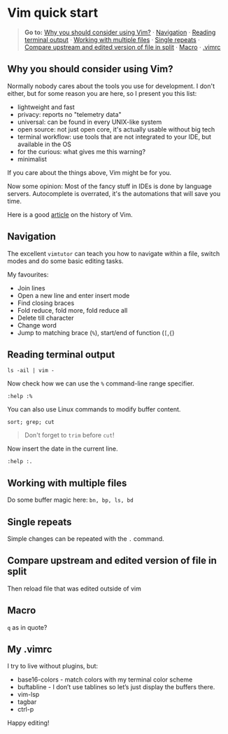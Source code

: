 Vim quick start
===============

> **Go to:** [Why you should consider using Vim?] · [Navigation] ·
> [Reading terminal output] · [Working with multiple files] · [Single
> repeats] · [Compare upstream and edited version of file in split] ·
> [Macro] · [.vimrc]

Why you should consider using Vim?
----------------------------------

Normally nobody cares about the tools you use for development. I don't
either, but for some reason you are here, so I present you this list:

-   lightweight and fast
-   privacy: reports no "telemetry data"
-   universal: can be found in every UNIX-like system
-   open source: not just open core, it's actually usable without big
    tech
-   terminal workflow: use tools that are not integrated to your IDE,
    but available in the OS
-   for the curious: what gives me this warning?
-   minimalist

If you care about the things above, Vim might be for you.

Now some opinion: Most of the fancy stuff in IDEs is done by language
servers. Autocomplete is overrated, it's the automations that will save
you time.

Here is a good [article] on the history of Vim.

Navigation
----------

The excellent `vimtutor` can teach you how to navigate within a file,
switch modes and do some basic editing tasks.

My favourites:

-   Join lines
-   Open a new line and enter insert mode
-   Find closing braces
-   Fold reduce, fold more, fold reduce all
-   Delete till character
-   Change word
-   Jump to matching brace (`%`), start/end of function (`[`,`{`)

Reading terminal output
-----------------------

    ls -ail | vim -

Now check how we can use the `%` command-line range specifier.

    :help :%

You can also use Linux commands to modify buffer content.

    sort; grep; cut

> Don't forget to `trim` before `cut`!

Now insert the date in the current line.

    :help :.

Working with multiple files
---------------------------

Do some buffer magic here: `bn, bp, ls, bd`

Single repeats
--------------

Simple changes can be repeated with the `.` command.

Compare upstream and edited version of file in split
----------------------------------------------------

Then reload file that was edited outside of vim

Macro
-----

`q` as in quote?

My .vimrc
------

I try to live without plugins, but:

-   base16-colors - match colors with my terminal color scheme
-   buftabline - I don’t use tablines so let’s just display the buffers
    there.
-   vim-lsp
-   tagbar
-   ctrl-p

Happy editing!

  [Vim quick start]: #vim-quick-start
  [Why you should consider using Vim?]: #why-you-should-consider-using-vim
  [Navigation]: #navigation
  [Reading terminal output]: #reading-terminal-output
  [Working with multiple files]: #working-with-multiple-files
  [Single repeats]: #single-repeats
  [Compare upstream and edited version of file in split]: #compare-upstream-and-edited-version-of-file-in-split
  [Macro]: #macro
  [.vimrc]: #vimrc
  [article]: https://pikuma.com/blog/origins-of-vim-text-editor
